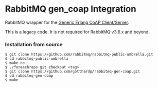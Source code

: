 # RabbitMQ gen_coap Integration

RabbitMQ wrapper for the
[Generic Erlang CoAP Client/Server](https://github.com/gotthardp/gen_coap).

This is a legacy code. It is not required for RabbitMQ v3.6.x and beyond.

### Installation from source

    $ git clone https://github.com/rabbitmq/rabbitmq-public-umbrella.git
    $ cd rabbitmq-public-umbrella
    $ make co
    $ ./foreachrepo git checkout <tag>
    $ git clone https://github.com/gotthardp/rabbitmq-gen-coap.git
    $ cd rabbitmq-gen-coap
    $ make
